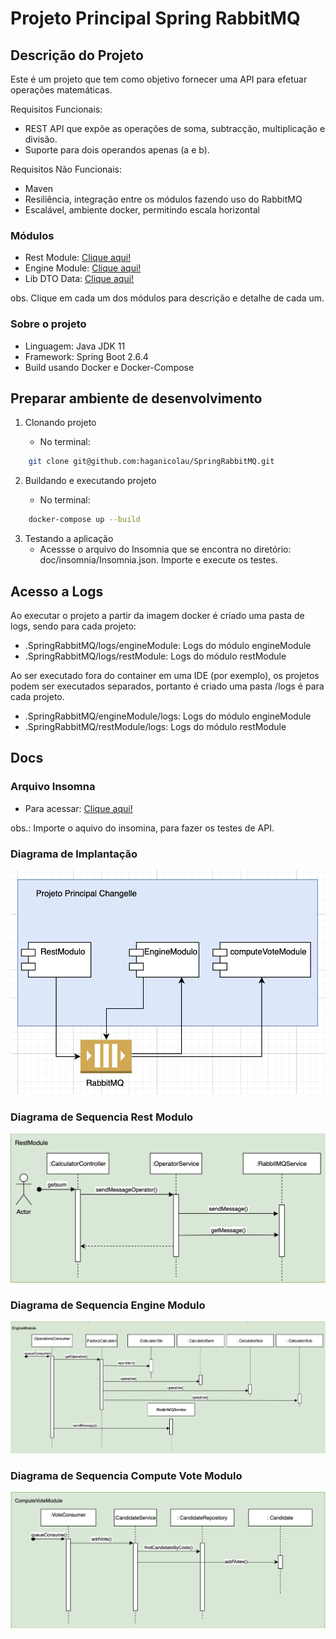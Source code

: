 # Projeto Principal Spring RabbitMQ

## Descrição do Projeto

Este é um projeto que tem como objetivo fornecer uma API para efetuar operações matemáticas.

Requisitos Funcionais:

- REST API que expõe as operações de soma, subtracção, multiplicação e divisão.
- Suporte para dois operandos apenas (a e b).

Requisitos Não Funcionais:

- Maven
- Resiliência, integração entre os módulos fazendo uso do RabbitMQ
- Escalável, ambiente docker, permitindo escala horizontal

### Módulos

- Rest Module: [Clique aqui!](restModule/README.md)
- Engine Module: [Clique aqui!](engineModule/README.md)
- Lib DTO Data: [Clique aqui!](libDataDtoChangelle/README.md)

obs. Clique em cada um dos módulos para descrição e detalhe de cada um.

### Sobre o projeto

- Linguagem: Java JDK 11
- Framework: Spring Boot 2.6.4
- Build usando Docker e Docker-Compose

## Preparar ambiente de desenvolvimento

1. Clonando projeto

    - No terminal:

```bash
    git clone git@github.com:haganicolau/SpringRabbitMQ.git
```

2. Buildando e executando projeto

    - No terminal:

```bash
    docker-compose up --build
```

3. Testando a aplicação
    - Acessse o arquivo do Insomnia que se encontra no diretório: doc/insomnia/Insomnia.json. Importe e execute os
      testes.

## Acesso a Logs

Ao executar o projeto a partir da imagem docker é criado uma pasta de logs, sendo para cada projeto:

- .SpringRabbitMQ/logs/engineModule: Logs do módulo engineModule
- .SpringRabbitMQ/logs/restModule: Logs do módulo restModule

Ao ser executado fora do container em uma IDE (por exemplo), os projetos podem ser executados separados, portanto é
criado uma pasta /logs é para cada projeto.

- .SpringRabbitMQ/engineModule/logs: Logs do módulo engineModule
- .SpringRabbitMQ/restModule/logs: Logs do módulo restModule

## Docs

### Arquivo Insomna

- Para acessar: [Clique aqui!](doc/insomnia/Insomnia.json)

obs.: Importe o aquivo do insomina, para fazer os testes de API.

### Diagrama de Implantação

<img src="https://github.com/haganicolau/SpringRabbitmq/blob/main/doc/diagrams/modules.png" width="550">

### Diagrama de Sequencia Rest Modulo

<img src="https://github.com/haganicolau/SpringRabbitmq/blob/main/doc/diagrams/senquence-rest-modulo.png" width="550">

### Diagrama de Sequencia Engine Modulo

<img src="https://github.com/haganicolau/SpringRabbitmq/blob/main/doc/diagrams/sequence-engine-module.png" width="550">


### Diagrama de Sequencia Compute Vote Modulo

<img src="https://github.com/haganicolau/SpringRabbitmq/blob/main/doc/diagrams/sequence-compute-vote.png" width="550">
